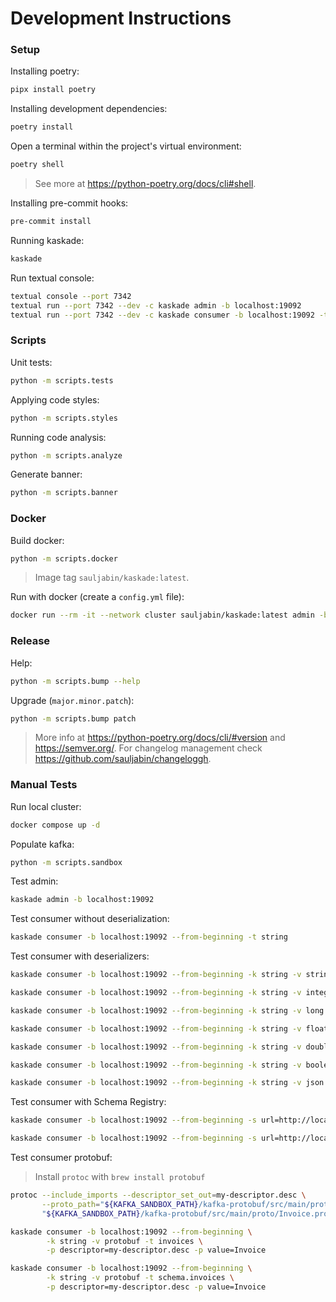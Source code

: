 # Development Instructions

### Setup

Installing poetry:

```bash
pipx install poetry
```

Installing development dependencies:

```bash
poetry install
```

Open a terminal within the project's virtual environment:

```bash
poetry shell
```

> See more at https://python-poetry.org/docs/cli#shell.

Installing pre-commit hooks:

```bash
pre-commit install
```

Running kaskade:

```bash
kaskade
```

Run textual console:

```bash
textual console --port 7342
textual run --port 7342 --dev -c kaskade admin -b localhost:19092
textual run --port 7342 --dev -c kaskade consumer -b localhost:19092 -t my-topic
```

### Scripts

Unit tests:

```bash
python -m scripts.tests
```

Applying code styles:

```bash
python -m scripts.styles
```

Running code analysis:

```bash
python -m scripts.analyze
```

Generate banner:

```bash
python -m scripts.banner
```

### Docker

Build docker:

```bash
python -m scripts.docker
```

> Image tag `sauljabin/kaskade:latest`.

Run with docker (create a `config.yml` file):

```bash
docker run --rm -it --network cluster sauljabin/kaskade:latest admin -b kafka1:9092
```

### Release

Help:

```bash
python -m scripts.bump --help
```

Upgrade (`major.minor.patch`):

```bash
python -m scripts.bump patch
```

> More info at https://python-poetry.org/docs/cli/#version and https://semver.org/.
> For changelog management check https://github.com/sauljabin/changeloggh.

### Manual Tests

Run local cluster:

```bash
docker compose up -d
```

Populate kafka:

```bash
python -m scripts.sandbox
```

Test admin:

```bash
kaskade admin -b localhost:19092
```

Test consumer without deserialization:

```bash
kaskade consumer -b localhost:19092 --from-beginning -t string
```

Test consumer with deserializers:

```bash
kaskade consumer -b localhost:19092 --from-beginning -k string -v string -t string
```

```bash
kaskade consumer -b localhost:19092 --from-beginning -k string -v integer -t integer
```

```bash
kaskade consumer -b localhost:19092 --from-beginning -k string -v long -t long
```

```bash
kaskade consumer -b localhost:19092 --from-beginning -k string -v float -t float
```

```bash
kaskade consumer -b localhost:19092 --from-beginning -k string -v double -t double
```

```bash
kaskade consumer -b localhost:19092 --from-beginning -k string -v boolean -t boolean
```

```bash
kaskade consumer -b localhost:19092 --from-beginning -k string -v json -t json
```

Test consumer with Schema Registry:

```bash
kaskade consumer -b localhost:19092 --from-beginning -s url=http://localhost:8081 -t schemas.json
```

```bash
kaskade consumer -b localhost:19092 --from-beginning -s url=http://localhost:8081 -t schemas.avro
```

Test consumer protobuf:

> Install `protoc` with `brew install protobuf`

```bash
protoc --include_imports --descriptor_set_out=my-descriptor.desc \
       --proto_path="${KAFKA_SANDBOX_PATH}/kafka-protobuf/src/main/proto/" \
       "${KAFKA_SANDBOX_PATH}/kafka-protobuf/src/main/proto/Invoice.proto"
```

```bash
kaskade consumer -b localhost:19092 --from-beginning \
        -k string -v protobuf -t invoices \
        -p descriptor=my-descriptor.desc -p value=Invoice
```

```bash
kaskade consumer -b localhost:19092 --from-beginning \
        -k string -v protobuf -t schema.invoices \
        -p descriptor=my-descriptor.desc -p value=Invoice
```
